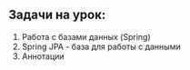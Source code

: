 ## Задачи на урок:

1. Работа с базами данных (Spring)
2. Spring JPA - база для работы с данными 
3. Аннотации

 
